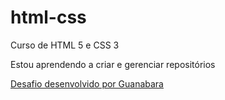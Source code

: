 # html-css
Curso de HTML 5 e CSS 3

Estou aprendendo a criar e gerenciar repositórios

<a href="https://m1randaphm.github.io/html-css/Desafios/d0010-real/android.html">Desafio desenvolvido por Guanabara</a>